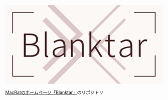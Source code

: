 [![Blanktar](./assets/social-preview-2x1.svg)](https://blanktar.jp)

[MacRatのホームページ「Blanktar」](https://blanktar.jp)のリポジトリ
